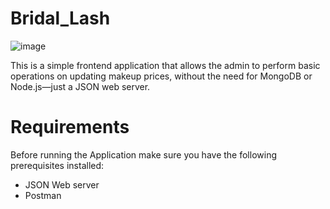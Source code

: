 # Bridal_Lash

![image](https://github.com/user-attachments/assets/0ad9e30c-572b-45ba-8397-0db757347a39)

This is a simple frontend application that allows the admin to perform basic operations on updating makeup prices, without the need for MongoDB or Node.js—just a JSON web server.


# Requirements

Before running the Application make sure you have the following prerequisites installed:

  - JSON Web server
  - Postman
